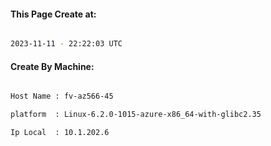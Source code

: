 
   
#### This Page Create at:

```bash

2023-11-11 - 22:22:03 UTC

```

#### Create By Machine:

```bash

Host Name : fv-az566-45

platform  : Linux-6.2.0-1015-azure-x86_64-with-glibc2.35

Ip Local  : 10.1.202.6

```


